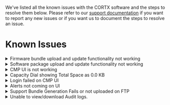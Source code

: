 We've listed all the known issues with the CORTX software and the steps to resolve them below. Please refer to our [support documentation](SUPPORT.md) if you want to report any new issues or if you want us to document the steps to resolve an issue. 

# Known Issues

<details>
<summary>Firmware bundle upload and update functionality not working</summary>
<p>

### Symptoms and causes
  
  1. Failed to fetch update status.
  2. Failed to upload firmware bundle file.
  3. Failed to update the firmware.

### Resolution

  1. Failed to fetch update status.
    a. Refresh CMP UI after 30 secs.
  2. Failed to upload firmware bundle file.
    a. File format is incorrect. Please upload .bin file only.
    b. File size is too large. Max file allowed is 2 GB.
  3. Failed to update the firmware.
    a. Failure reason as per return by provisioner component. Please check the csm_agent and provisioner logs.
    
 </p>
 </details>
 
<details>
<summary>Software package upload and update functionality not working</summary>
<p>

### Symptoms and causes

1. Failed to fetch update status.
2. Failed to upload software bundle file.
3. Failed to update the software.

### Resolution

1. Failed to fetch update status.
  a. Refresh CMP UI after 30 secs.
2. Failed to upload software bundle file.
  a. File format is incorrect. Please upload .iso file only.
  b. File size is too large. Max file allowed is 2 GB.
3. Failed to update the software.
  a. Failure reason as per return by provisioner component. Please check the csm_agent and provisioner logs.
  
 </p>
 </details>
  
<details>
<summary>CMP UI is not working</summary>
<p>

### Symptoms and causes

1. URL is incorrect.
2. csm_web service is not running. Run the command:
  
    `pcs resource show | grep csm-web`

### Resolution

1. URL is incorrect. Please enter correct Mgmt_Vip, port, and url.
2. csm_web service is not running.
3. If not in active state please fire the below command:
   
   `pcs resource enable csm-web`
4. If problem is not solved:
   
   `pcs resource cleanup csm-web`
5. Please refer to HA chapter for more information.

 </p>
 </details>
 
 <details>
 <summary>Capacity Dial showing Total Space as 0.0 KB</summary>
 <p>
    
### Symptoms and causes

Storage details in capacity widget is incorrect.

### Resolution

Refresh CMP UI after 30 secs.

</p>
</details>

<details>
  <summary>Login failed on CMP UI</summary>
  <p>
    
### Symptoms and causes

1. Admin user not created using pre-boarding.
2. Wrong username or password entered.
3. csm agent not running.

### Resolution

1. Refresh CMP UI after 30 secs.
2. Check whether CMP admin user is created or not. Fire the below command to check if CMP admin user is created or not:

    ```shell

    /opt/seagate/cortx/hare/bin/consul kv get -recurse
    cortx/base/user_collection/obj
    ```

    **Output**

      ```shell
      eos/base/user_collection/obj/admin:{"user_id": "admin",
      "user_type": "csm", "roles": ["admin", "manage"],
      "password_hash":
      "$2b$12$ZAFTHJyeu01wmQBrkk0AsuckVEeLU0z.EriD8IWBmhcqVrrxfK2kq", 
      "updated_time": "2020-05-25T08:38:56.151772+0000",
      "created_time": "2020-05-25T08:38:56.151757+0000"}
      ```
3. If you do not get the output as shown above, please create an admin user from CMP UI pre-boarding:

     https://<Mgmt VIP>:28100/#/preboarding/welcome
  
4. Please check the username or password entered. 
  1. If you have forgotten your password, navigate to Monitor/Manage User **>** Please contact administrator.
  2. If you are the Admin User, delete the admin user from the consul by following the commands below and redo the pre-boarding steps.
  
      `/opt/seagate/cortx/hare/bin/consul kv delete`
   
      `cortx/base/user_collection/obj/admin`
    
  </p>
  </details>
  
  <details>
  <summary>Alerts not coming on UI</summary>
  <p>
  
  ### Symptoms and causes
  
  ElasticSearch not running.
  
  ### Resolution
  
  1. Check whether Elasticsearch is running using:
  
      `csm_test -f /opt/seagate/cortx/csm/test/test_data/args.yaml -t`
      
      `/opt/seagate/cortx/csm/test/plans/self_test.pln`
  2. If Elasticsearch is not active, please refer to the provisioning chapter for more information 
  
      **ToDo:** Add link to the relevant Provisioner content.

  </p>
  </details>
  
  <details>
  <summary>Support Bundle Generation Fails or not uploaded on FTP</summary>
  <p>
  
  ### Symptoms and causes
  
  1. Support Bundle command is not running with root privileges.
  2. FTP Configured is not accessible.

  ### Resolution
  
  1. Run the following:
    
      `$ sudo csmcli support_bundle generate <comment>`
  2. Support bundle command needs root privileges so needs to be run always with root privileges.
  3. If the FTP Upload fails, check the FTP Config for Support Bundle by running:
      
      `$ csmcli support_bundle show_config`
      
  4. If FTP Upload fails check the following:
      1. User and Password configured are correct.
      2. Host and Port is reachable through machine.
      3. User has permissions to upload the files on supplied remote path.
      
 </p>
  </details>
      
<details>
  <summary>Unable to view/download Audit logs.</summary>
  </p>
  
  ### Symptoms and causes
  
1. Rsyslog not configured correctly.
2. Rsyslog is not running.

### Resolution

1. Please check whether rsyslog host and port are correctly configured in csm.conf using:

    `Csm.conf path : /etc/csm/csm.conf`
2. Check rsyslog is running using:
    
    `Systemctl status rsyslog`
2. If rsyslog is not active, run:
    
    `Systemctl start rsyslog`
    
</p>
  </details>
    
